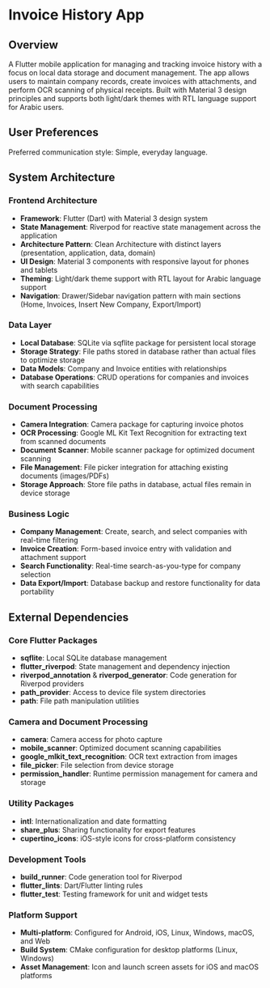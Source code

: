 # Invoice History App

## Overview

A Flutter mobile application for managing and tracking invoice history with a focus on local data storage and document management. The app allows users to maintain company records, create invoices with attachments, and perform OCR scanning of physical receipts. Built with Material 3 design principles and supports both light/dark themes with RTL language support for Arabic users.

## User Preferences

Preferred communication style: Simple, everyday language.

## System Architecture

### Frontend Architecture
- **Framework**: Flutter (Dart) with Material 3 design system
- **State Management**: Riverpod for reactive state management across the application
- **Architecture Pattern**: Clean Architecture with distinct layers (presentation, application, data, domain)
- **UI Design**: Material 3 components with responsive layout for phones and tablets
- **Theming**: Light/dark theme support with RTL layout for Arabic language support
- **Navigation**: Drawer/Sidebar navigation pattern with main sections (Home, Invoices, Insert New Company, Export/Import)

### Data Layer
- **Local Database**: SQLite via sqflite package for persistent local storage
- **Storage Strategy**: File paths stored in database rather than actual files to optimize storage
- **Data Models**: Company and Invoice entities with relationships
- **Database Operations**: CRUD operations for companies and invoices with search capabilities

### Document Processing
- **Camera Integration**: Camera package for capturing invoice photos
- **OCR Processing**: Google ML Kit Text Recognition for extracting text from scanned documents
- **Document Scanner**: Mobile scanner package for optimized document scanning
- **File Management**: File picker integration for attaching existing documents (images/PDFs)
- **Storage Approach**: Store file paths in database, actual files remain in device storage

### Business Logic
- **Company Management**: Create, search, and select companies with real-time filtering
- **Invoice Creation**: Form-based invoice entry with validation and attachment support
- **Search Functionality**: Real-time search-as-you-type for company selection
- **Data Export/Import**: Database backup and restore functionality for data portability

## External Dependencies

### Core Flutter Packages
- **sqflite**: Local SQLite database management
- **flutter_riverpod**: State management and dependency injection
- **riverpod_annotation** & **riverpod_generator**: Code generation for Riverpod providers
- **path_provider**: Access to device file system directories
- **path**: File path manipulation utilities

### Camera and Document Processing
- **camera**: Camera access for photo capture
- **mobile_scanner**: Optimized document scanning capabilities
- **google_mlkit_text_recognition**: OCR text extraction from images
- **file_picker**: File selection from device storage
- **permission_handler**: Runtime permission management for camera and storage

### Utility Packages
- **intl**: Internationalization and date formatting
- **share_plus**: Sharing functionality for export features
- **cupertino_icons**: iOS-style icons for cross-platform consistency

### Development Tools
- **build_runner**: Code generation tool for Riverpod
- **flutter_lints**: Dart/Flutter linting rules
- **flutter_test**: Testing framework for unit and widget tests

### Platform Support
- **Multi-platform**: Configured for Android, iOS, Linux, Windows, macOS, and Web
- **Build System**: CMake configuration for desktop platforms (Linux, Windows)
- **Asset Management**: Icon and launch screen assets for iOS and macOS platforms
